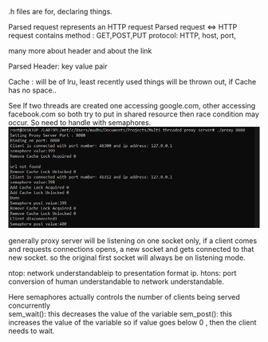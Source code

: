 .h files are for, declaring things.

Parsed request represents an HTTP request
                                            Parsed request <=> HTTP request
    contains method : GET,POST,PUT 
    protocol: HTTP,
    host,
    port,

many more about header and about the link

Parsed Header: key value pair

Cache : will be of lru, least recently used things will be thrown out, if Cache has no space..



See If two threads are created one accessing google.com, other accessing facebook.com so both try to put in shared resource then race condition may occur.
So need to handle with semaphores.     
![Alt Text](image.png)


generally proxy server will be listening on one socket only, if a client comes and requests connections opens, a new socket and gets connected to that new socket.
so the original first socket will always be on listening mode.  


ntop: network understandableip to presentation format ip.
htons: port conversion of human understandable to network understandable.


Here semaphores actually controls the number of clients being served concurrently  
sem_wait(): this decreases the value of the variable
sem_post(): this increases the value of the variable
so if value goes below 0 , then the client needs to wait.

